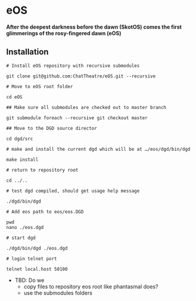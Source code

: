 # eOS

**After the deepest darkness before the dawn (SkotOS) comes the first glimmerings of the rosy-fingered dawn (eOS)**

## Installation

```
# Install eOS repository with recursive submodules

git clone git@github.com:ChatTheatre/eOS.git --recursive

# Move to eOS root folder

cd eOS

## Make sure all submodules are checked out to master branch

git submodule foreach --recursive git checkout master

## Move to the DGD source director

cd dgd/src

# make and install the current dgd which will be at …/eos/dgd/bin/dgd

make install

# return to repository root

cd ../..

# test dgd compiled, should get usage help message

./dgd/bin/dgd

# Add eos path to eos/eos.DGD

pwd
nano ./eos.dgd

# start dgd

./dgd/bin/dgd ./eos.dgd

# login telnet port

telnet local.host 50100

```

* TBD: Do we
   * copy files to repository eos root like phantasmal does?
   * use the submodules folders
